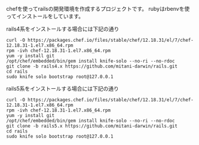 chefを使ってrailsの開発環境を作成するプロジェクトです。
rubyはrbenvを使ってインストールをしています。

rails4系をインストールする場合には下記の通り
```
curl -O https://packages.chef.io/files/stable/chef/12.18.31/el/7/chef-12.18.31-1.el7.x86_64.rpm
rpm -ivh chef-12.18.31-1.el7.x86_64.rpm
yum -y install git
/opt/chef/embedded/bin/gem install knife-solo --no-ri --no-rdoc
git clone -b rails4.x https://github.com/mitani-darwin/rails.git
cd rails
sudo knife solo bootstrap root@127.0.0.1
```

rails5系をインストールする場合には下記の通り
```
curl -O https://packages.chef.io/files/stable/chef/12.18.31/el/7/chef-12.18.31-1.el7.x86_64.rpm
rpm -ivh chef-12.18.31-1.el7.x86_64.rpm
yum -y install git
/opt/chef/embedded/bin/gem install knife-solo --no-ri --no-rdoc
git clone -b rails5.x https://github.com/mitani-darwin/rails.git
cd rails
sudo knife solo bootstrap root@127.0.0.1
```
